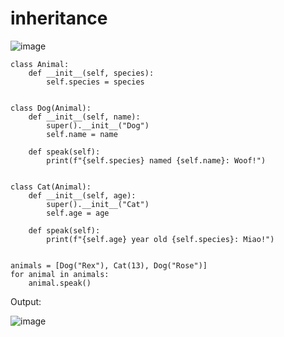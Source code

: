 # inheritance

![image](https://user-images.githubusercontent.com/19383145/169172849-b841584e-2072-42a8-843a-489a80a3dbcd.png)

```
class Animal:
    def __init__(self, species):
        self.species = species


class Dog(Animal):
    def __init__(self, name):
        super().__init__("Dog")
        self.name = name

    def speak(self):
        print(f"{self.species} named {self.name}: Woof!")


class Cat(Animal):
    def __init__(self, age):
        super().__init__("Cat")
        self.age = age

    def speak(self):
        print(f"{self.age} year old {self.species}: Miao!")


animals = [Dog("Rex"), Cat(13), Dog("Rose")]
for animal in animals:
    animal.speak()
```

Output:

![image](https://user-images.githubusercontent.com/19383145/169173033-d4b4d801-1d12-4844-a165-d4fdf43a1f61.png)


